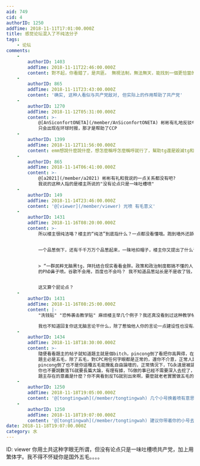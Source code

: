 ```yaml
---
aid: 749
cid: 4
authorID: 1250
addTime: 2018-11-11T17:01:00.000Z
title: 感觉论坛混入了不纯洁分子
tags:
    - 论坛
comments:
    -
        authorID: 1403
        addTime: 2018-11-11T22:46:00.000Z
        content: 對不起，你看錯了，是共匪。 無視法制，無法無天，能找到一個更恰當的詞彙來描述這個邪教組織嗎？
    -
        authorID: 865
        addTime: 2018-11-11T23:43:00.000Z
        content: '确实, 这种人看似与共产党敌对, 但实际上的作用帮助了共产党'
    -
        authorID: 1270
        addTime: 2018-11-12T05:31:00.000Z
        content: >-
            @[AnSiconfortONETA](/member/AnSiconfortONETA) 彬彬有礼地反驳中共 (实则“小骂大帮忙”)
            只会出现在环球时报，那才是帮助了CCP
    -
        authorID: 1399
        addTime: 2018-11-12T11:56:00.000Z
        content: emm想說什麼說什麼，想怎麼稱呼怎麼稱呼就行了，幫助tg還是毀滅tg和稱呼也沒啥關係
    -
        authorID: 865
        addTime: 2018-11-14T06:41:00.000Z
        content: >-
            @[a2021](/member/a2021) 彬彬有礼和我说的一点关系都没有吧?
            我说的这种人指的是楼主所说的"没有论点只是一味吐槽喷"
    -
        authorID: 149
        addTime: 2018-11-14T23:46:00.000Z
        content: '@[viewer](/member/viewer) 光喷 有毛意义'
    -
        authorID: 1431
        addTime: 2018-11-16T08:20:00.000Z
        content: >-
            所以楼主很纯洁咯？楼主的“纯洁”到底指什么？一点都没看懂哦。跑到墙外还舔着中共（民粹无脑黑tg），干嘛不回来？还是楼主本身就是海外五毛？


            一个品葱倒下，还有千千万万个品葱起来，一昧地扣帽子，楼主你又提出了什么论点？


            > “一群民粹无脑黑tg，拜托结合现实看看金胖。政策和政治制度都搞不懂的人，指着去斯坦福大学和伦敦政治经济学院
            的PhD鼻子喷。谷歌不会用，百度也不会吗？ 我不知道品葱站长是不是收了钱，但那些洗钱贴和恐怖袭击教学贴不删，未免吃相太难看”


            这又算个屁论点？
    -
        authorID: 1431
        addTime: 2018-11-16T08:25:00.000Z
        content: |-
            "洗钱贴" "恐怖袭击教学贴" 麻烦楼主举几个例子？我还真没看到过这种教学帖子，还是楼主抹黑诽谤？

            我也不知道回复你这无脑言论干什么，除了惹恼他人你的言论一点建设性也没有。
    -
        authorID: 1434
        addTime: 2018-11-18T18:30:00.000Z
        content: >-
            隨便看看題主的帖子就知道題主就是個bitch，pincong倒了看把你高興得，在pincong上看到TG被數落到不行，可是又反駁不了，這就是你五毛沒本事了。有本事五毛就是跟人大戰啊，而且五毛也不用正經回復，一直搗亂就可以了。
            題主必是五毛，除了五毛，對CPC用任何字眼都是正常的，還你不介意，正常人誰介意用TG啊。用TG是正常的，難道稱他們為偉大同志？
            pincong倒了也不是你這種五毛能攪亂自由論壇的，正常情況下，TG永遠是被譴責被數落的一方。
            你也不要說數落TG就要長篇大論，有理有據，TG做的事已經不需要深入去挖了，即使瞭解一點也知道他們不是好東西了。
            題主存在的意義是什麼？你不爽看到反TG就別出來啊，要麼就老老實實做五毛的工作。 最后，说一句，题主是个sb。
    -
        authorID: 1250
        addTime: 2018-11-18T19:05:00.000Z
        content: '@[tongtingwah](/member/tongtingwah) 几个小号换着喷有意思吗？ 怎么国外的5毛水平这么差吗？'
    -
        authorID: 1250
        addTime: 2018-11-18T19:07:00.000Z
        content: '@[tongtingwah](/member/tongtingwah) 建议你带着你的小号去大纪元，那里氛围适合你'
date: 2018-11-18T19:07:00.000Z
category: 水
---
```


ID: viewer 你用土共这种字眼无所谓，但没有论点只是一味吐槽喷共产党，加上用繁体字。我不得不怀疑你是国外五毛。。。。
